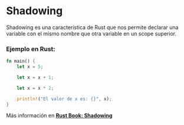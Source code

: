 # Shadowing
Shadowing es una característica de Rust que nos permite declarar una variable con el mismo nombre 
que otra variable en un scope superior.
### Ejemplo en Rust:
```rust
fn main() {
    let x = 5;

    let x = x + 1;

    let x = x * 2;

    println!("El valor de x es: {}", x);
}
```
Más información en [**Rust Book: Shadowing**](https://rustlanges.github.io/rust-book-es/ch03-01-variables-and-mutability.html#shadowing)
